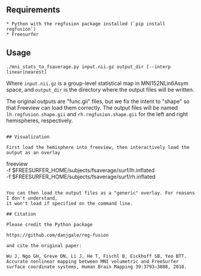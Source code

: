 ## Requirements

    * Python with the regfusion package installed (`pip install regfusion`)
    * Freesurfer


## Usage

```
./mni_stats_to_fsaverage.py input.nii.gz output_dir [--interp linear|nearest]
```

Where `input.nii.gz` is a group-level statistical map in MNI152NLin6Asym space, and
`output_dir` is the directory where the output files will be written.

The original outputs are "func.gii" files, but we fix the intent to "shape" so that
Freeview can load them correctly. The output files will be named `lh.regfusion.shape.gii` and
`rh.regfusion.shape.gii` for the left and right hemispheres, respectively.
```

## Visualization

First load the hemisphere into freeview, then interactively load the output as an overlay

```
freeview \
  -f $FREESURFER_HOME/subjects/fsaverage/surf/lh.inflated \
  -f $FREESURFER_HOME/subjects/fsaverage/surf/rh.inflated
```

You can then load the output files as a "generic" overlay. For reasons I don't understand,
it won't load if specified on the command line.

## Citation

Please credit the Python package

https://github.com/danjgale/reg-fusion

and cite the original paper:

Wu J, Ngo GH, Greve DN, Li J, He T, Fischl B, Eickhoff SB, Yeo BTT. Accurate nonlinear mapping between MNI volumetric and FreeSurfer surface coordinate systems, Human Brain Mapping 39:3793–3808, 2018.
